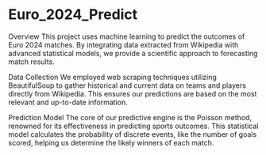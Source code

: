 # Euro_2024_Predict
Overview
This project uses machine learning to predict the outcomes of Euro 2024 matches. By integrating data extracted from Wikipedia with advanced statistical models, we provide a scientific approach to forecasting match results.

Data Collection
We employed web scraping techniques utilizing BeautifulSoup to gather historical and current data on teams and players directly from Wikipedia. This ensures our predictions are based on the most relevant and up-to-date information.

Prediction Model
The core of our predictive engine is the Poisson method, renowned for its effectiveness in predicting sports outcomes. This statistical model calculates the probability of discrete events, like the number of goals scored, helping us determine the likely winners of each match.
